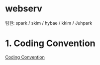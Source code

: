 # webserv
팀원: spark / skim / hybae / kkim / Juhpark

# 1. Coding Convention
[Coding Convention](convention.md)
